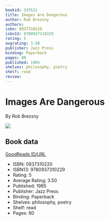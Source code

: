 ```yaml
---
bookid: 337621
title: Images Are Dangerous
author: Rob Brezsny
authors: 
isbn: 0937310220
isbn13: 9780937310229
rating: 5
avgrating: 3.50
publisher: Jazz Press
binding: Paperback
pages: 80
published: 1985
shelves: philosophy, poetry
shelf: read
review: 
---
```


# Images Are Dangerous

By Rob Brezsny

![](https://i.gr-assets.com/images/S/compressed.photo.goodreads.com/books/1244874431l/337621.jpg)

## Book data

[GoodReads ID/URL](https://www.goodreads.com/book/show/337621)

- ISBN: 0937310220
- ISBN13: 9780937310229
- Rating: 5
- Average Rating: 3.50
- Published: 1985
- Publisher: Jazz Press
- Binding: Paperback
- Shelves: philosophy, poetry
- Shelf: read
- Pages: 80

